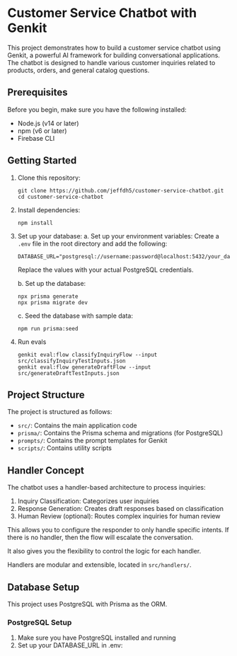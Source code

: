 # Customer Service Chatbot with Genkit

This project demonstrates how to build a customer service chatbot using Genkit, a powerful AI framework for building conversational applications. The chatbot is designed to handle various customer inquiries related to products, orders, and general catalog questions.

## Prerequisites

Before you begin, make sure you have the following installed:

- Node.js (v14 or later)
- npm (v6 or later)
- Firebase CLI

## Getting Started

1. Clone this repository:
   ```
   git clone https://github.com/jeffdh5/customer-service-chatbot.git
   cd customer-service-chatbot
   ```

2. Install dependencies:
   ```
   npm install
   ```

3. Set up your database:
   a. Set up your environment variables:
      Create a `.env` file in the root directory and add the following:
      ```
      DATABASE_URL="postgresql://username:password@localhost:5432/your_database_name"
      ```
      Replace the values with your actual PostgreSQL credentials.

   b. Set up the database:
      ```
      npx prisma generate
      npx prisma migrate dev
      ```

   c. Seed the database with sample data:
      ```
      npm run prisma:seed
      ```

6. Run evals
   ```
   genkit eval:flow classifyInquiryFlow --input src/classifyInquiryTestInputs.json 
   genkit eval:flow generateDraftFlow --input src/generateDraftTestInputs.json
   ```

## Project Structure

The project is structured as follows:

- `src/`: Contains the main application code
- `prisma/`: Contains the Prisma schema and migrations (for PostgreSQL)
- `prompts/`: Contains the prompt templates for Genkit
- `scripts/`: Contains utility scripts

## Handler Concept

The chatbot uses a handler-based architecture to process inquiries:

1. Inquiry Classification: Categorizes user inquiries
2. Response Generation: Creates draft responses based on classification
3. Human Review (optional): Routes complex inquiries for human review

This allows you to configure the responder to only handle specific intents.
If there is no handler, then the flow will escalate the conversation.

It also gives you the flexibility to control the logic for each handler.

Handlers are modular and extensible, located in `src/handlers/`.

## Database Setup

This project uses PostgreSQL with Prisma as the ORM.

### PostgreSQL Setup

1. Make sure you have PostgreSQL installed and running
2. Set up your DATABASE_URL in .env: